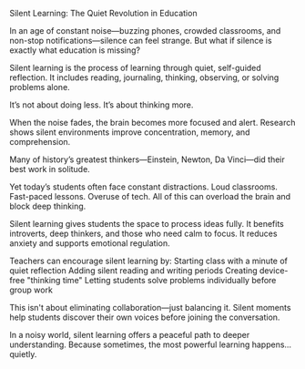 Silent Learning: The Quiet Revolution in Education

In an age of constant noise—buzzing phones, crowded classrooms, and non-stop notifications—silence can feel strange.
But what if silence is exactly what education is missing?

Silent learning is the process of learning through quiet, self-guided reflection.
It includes reading, journaling, thinking, observing, or solving problems alone.

It’s not about doing less.
It’s about thinking more.

When the noise fades, the brain becomes more focused and alert.
Research shows silent environments improve concentration, memory, and comprehension.

Many of history’s greatest thinkers—Einstein, Newton, Da Vinci—did their best work in solitude.

Yet today’s students often face constant distractions.
Loud classrooms. Fast-paced lessons. Overuse of tech.
All of this can overload the brain and block deep thinking.

Silent learning gives students the space to process ideas fully.
It benefits introverts, deep thinkers, and those who need calm to focus.
It reduces anxiety and supports emotional regulation.

Teachers can encourage silent learning by:
Starting class with a minute of quiet reflection
Adding silent reading and writing periods
Creating device-free "thinking time"
Letting students solve problems individually before group work

This isn't about eliminating collaboration—just balancing it.
Silent moments help students discover their own voices before joining the conversation.

In a noisy world, silent learning offers a peaceful path to deeper understanding.
Because sometimes, the most powerful learning happens… quietly.
